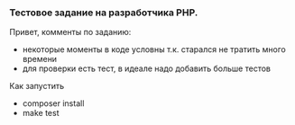 ### Тестовое задание на разработчика PHP.

Привет, комменты по заданию:
* некоторые моменты в коде условны т.к. старался не тратить много времени 
* для проверки есть тест, в идеале надо добавить больше тестов

Как запустить
* composer install
* make test
